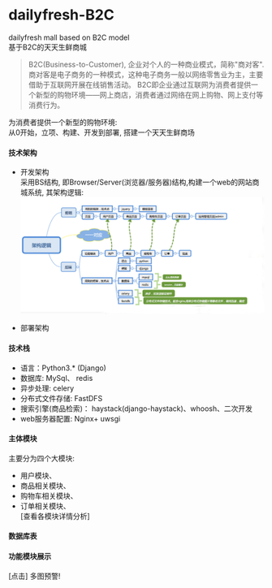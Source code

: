 # dailyfresh-B2C
dailyfresh mall based on B2C model  
基于B2C的天天生鲜商城  
> B2C(Business-to-Customer), 企业对个人的一种商业模式，简称"商对客". 商对客是电子商务的一种模式，这种电子商务一般以网络零售业为主，主要借助于互联网开展在线销售活动。 B2C即企业通过互联网为消费者提供一个新型的购物环境——网上商店，消费者通过网络在网上购物、网上支付等消费行为。

为消费者提供一个新型的购物环境:   
从0开始，立项、构建、开发到部署, 搭建一个天天生鲜商场

#### 技术架构
* 开发架构    
采用BS结构, 即Browser/Server(浏览器/服务器)结构,构建一个web的网站商城系统, 其架构逻辑:   
![frame](framework.png)

* 部署架构


#### 技术栈
- 语言：Python3.* (Django)
- 数据库: MySql、 redis
- 异步处理: celery   
- 分布式文件存储: FastDFS
- 搜索引擎(商品检索)：  haystack(django-haystack)、whoosh、二次开发   
- web服务器配置: Nginx+ uwsgi    


####  主体模块  
主要分为四个大模块:    
* 用户模块、    
* 商品相关模块、    
* 购物车相关模块、   
* 订单相关模块、    
[查看各模块详情分析]


####  数据库表

#### 功能模块展示
[点击] 多图预警!

